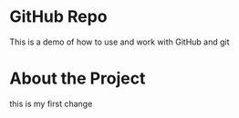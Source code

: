 # GitHub Repo
This is a demo of how to use and work with GitHub and git

# About the Project
this is my first change 
